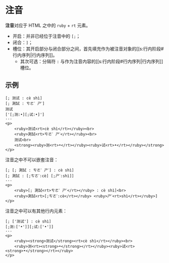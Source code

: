 # 注音

**注音**对应于 HTML 之中的 `ruby` + `rt` 元素。

- 开启：并非已经位于注音中的 `[;`；
- 闭合：`]`；
- 槽位：其开启部分与闭合部分之间，首先填充作为被注音对象的[[s:行内阶段#行内序列|行内序列]]。
  - 其次可选：分隔符 `:` 与作为注音内容的[[s:行内阶段#行内序列|行内序列]]槽位。

## 示例

```example
[; 测试 : cè shì]
[; 測試 : ㄘㄜˋ ㄕˋ]
测试
['[;测:•][;试:•]']
···
<p>
    <ruby>测试<rt>cè shì</rt></ruby><br>
    <ruby>測試<rt>ㄘㄜˋ ㄕˋ</rt></ruby><br>
    测试<br>
    <strong><ruby>测<rt>•</rt></ruby><ruby>试<rt>•</rt></ruby></strong>
</p>
```

注音之中不可以嵌套注音：

```example
[; [; 測試 : ㄘㄜˋ ㄕˋ] : cè shì]
[; 測試 : [;ㄘㄜˋ:cè] [;ㄕˋ:shì]]
···
<p>
    <ruby>[; 測試<rt>ㄘㄜˋ ㄕˋ</rt></ruby> : cè shì]<br>
    <ruby>測試<rt>[;ㄘㄜˋ:cè</rt></ruby> <ruby>ㄕˋ<rt>shì</rt></ruby>]
</p>
```

注音之中可以有其他行内元素：

```example
[; ['测试'] : cè shì]
[;测:['•']][;试:['•']]
···
<p>
    <ruby><strong>测试</strong><rt>cè shì</rt></ruby><br>
    <ruby>测<rt><strong>•</strong></rt></ruby><ruby>试<rt><strong>•</strong></rt></ruby>
</p>
```
